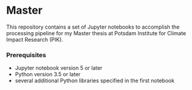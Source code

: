 # Master
This repository contains a set of Jupyter notebooks to accomplish
the processing pipeline for my Master thesis at Potsdam Institute
for Climate Impact Research (PIK). 
### Prerequisites
- Jupyter notebook version 5 or later
- Python version 3.5 or later
- several additional Python libraries specified in the first notebook